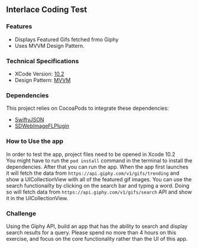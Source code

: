 ## Interlace Coding Test

### Features

- Displays Featured Gifs fetched frmo Giphy
- Uses MVVM Design Pattern.

### Technical Specifications

- XCode Version: <a href="https://developer.apple.com/documentation/xcode_release_notes/xcode_10_2_release_notes" target="_blank">10.2</a><br/>
- Design Pattern: <a href="https://en.wikipedia.org/wiki/Model%E2%80%93view%E2%80%93viewmodel" target="_blank">MVVM</a>

### Dependencies

This project relies on CocoaPods to integrate these dependencies:

- <a href="https://github.com/SwiftyJSON/SwiftyJSON" target="_blank">SwiftyJSON</a><br/>
- <a href="https://github.com/SDWebImage/SDWebImage" target="_blank">SDWebImageFLPlugin</a><br/>

### How to Use the app

In order to test the app, project files need to be opened in Xcode 10.2<br/>
You might have to run the `pod install` command in the terminal to install the dependencies. After that you can run the app. When the app first launches it will fetch the data from `https://api.giphy.com/v1/gifs/trending`  and show a UICollectionView with all of the featured gif images. You can use the search functionailty by clicking on the search bar and typing a word. Doing so will fetch data from  `https://api.giphy.com/v1/gifs/search` API and show it in the UICollectionView.   

### Challenge

Using the Giphy API, build an app that has the ability to search and display search results for a query. Please spend no more than 4 hours on this exercise, and focus on the core functionality rather than the UI of this app.
